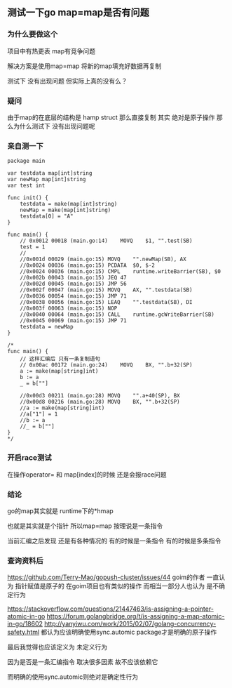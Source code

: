 ## 测试一下go map=map是否有问题

### 为什么要做这个
项目中有热更表 map有竞争问题

解决方案是使用map=map 将新的map填充好数据再复制

测试下 没有出现问题 但实际上真的没有么？

### 疑问
由于map的在底层的结构是 hamp struct
那么直接复制 其实 绝对是原子操作 那么为什么测试下 没有出现问题呢 

### 亲自测一下
```
package main

var testdata map[int]string
var newMap map[int]string
var test int

func init() {
	testdata = make(map[int]string)
	newMap = make(map[int]string)
	testdata[0] = "A"
}

func main() {
	// 0x0012 00018 (main.go:14)	MOVQ	$1, "".test(SB)
	test = 1
	//
	//0x001d 00029 (main.go:15)	MOVQ	"".newMap(SB), AX
	//0x0024 00036 (main.go:15)	PCDATA	$0, $-2
	//0x0024 00036 (main.go:15)	CMPL	runtime.writeBarrier(SB), $0
	//0x002b 00043 (main.go:15)	JEQ	47
	//0x002d 00045 (main.go:15)	JMP	56
	//0x002f 00047 (main.go:15)	MOVQ	AX, "".testdata(SB)
	//0x0036 00054 (main.go:15)	JMP	71
	//0x0038 00056 (main.go:15)	LEAQ	"".testdata(SB), DI
	//0x003f 00063 (main.go:15)	NOP
	//0x0040 00064 (main.go:15)	CALL	runtime.gcWriteBarrier(SB)
	//0x0045 00069 (main.go:15)	JMP	71
	testdata = newMap
}

/*
func main() {
	// 这样汇编后 只有一条复制语句
	// 0x00ac 00172 (main.go:24)	MOVQ	BX, "".b+32(SP)
	a := make(map[string]int)
	b := a
	_ = b[""]

	//0x00d3 00211 (main.go:28)	MOVQ	"".a+40(SP), BX
	//0x00d8 00216 (main.go:28)	MOVQ	BX, "".b+32(SP)
	//a := make(map[string]int)
	//a["1"] = 1
	//b := a
	//_ = b[""]
}
*/
```

### 开启race测试
在操作operator= 和 map[index]的时候 还是会报race问题

### 结论
go的map其实就是 runtime下的*hmap

也就是其实就是个指针 所以map=map 按理说是一条指令

当前汇编之后发现 还是有各种情况的 有的时候是一条指令 有的时候是多条指令

### 查询资料后
https://github.com/Terry-Mao/gopush-cluster/issues/44 goim的作者 一直认为 指针赋值是原子的 在goim项目也有类似的操作
而相当一部分人也认为 是不确定行为 

https://stackoverflow.com/questions/21447463/is-assigning-a-pointer-atomic-in-go
https://forum.golangbridge.org/t/is-assigning-a-map-atomic-in-go/18602
http://yanyiwu.com/work/2015/02/07/golang-concurrency-safety.html
都认为应该明确使用sync.automic package才是明确的原子操作

最后我觉得也应该定义为 未定义行为 

因为是否是一条汇编指令 取决很多因素 故不应该依赖它 

而明确的使用sync.automic则绝对是确定性行为
